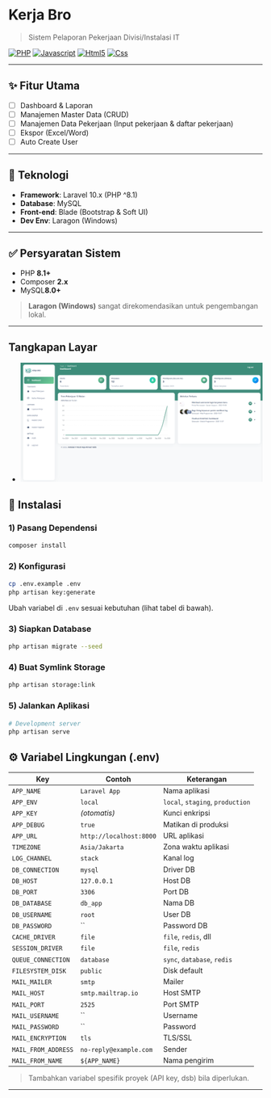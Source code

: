 # **Kerja Bro**
> Sistem Pelaporan Pekerjaan Divisi/Instalasi IT

[![PHP](https://img.shields.io/badge/PHP-777BB4?style=for-the-badge&logo=php&logoColor=white)](https://www.php.net/manual/en/index.php)
[![Javascript](https://img.shields.io/badge/JavaScript-323330?style=for-the-badge&logo=javascript&logoColor=F7DF1E)](https://developer.mozilla.org/en-US/docs/Learn/Getting_started_with_the_web/JavaScript_basics?retiredLocale=id)
[![Html5](https://img.shields.io/badge/HTML5-E34F26?style=for-the-badge&logo=html5&logoColor=white)](https://developer.mozilla.org/en-US/docs/Web/HTML)
[![Css](https://img.shields.io/badge/CSS3-1572B6?style=for-the-badge&logo=css3&logoColor=white)](https://developer.mozilla.org/en-US/docs/Web/CSS)

---

## ✨ Fitur Utama
- [ ] Dashboard & Laporan
- [ ] Manajemen Master Data (CRUD)
- [ ] Manajemen Data Pekerjaan (Input pekerjaan & daftar pekerjaan)
- [ ] Ekspor (Excel/Word)
- [ ] Auto Create User

---

## 🧰 Teknologi
- **Framework**: Laravel 10.x (PHP ^8.1)
- **Database**: MySQL
- **Front-end**: Blade (Bootstrap & Soft UI)
- **Dev Env**: Laragon (Windows)

---

## ✅ Persyaratan Sistem
- PHP **8.1+**
- Composer **2.x**
- MySQL**8.0+**

> **Laragon (Windows)** sangat direkomendasikan untuk pengembangan lokal.

---

## Tangkapan Layar
- ![Dashboard](public/img/dashboard.png)



## 🚀 Instalasi


### 1) Pasang Dependensi
```bash
composer install
```

### 2) Konfigurasi
```bash
cp .env.example .env
php artisan key:generate
```
Ubah variabel di `.env` sesuai kebutuhan (lihat tabel di bawah).

### 3) Siapkan Database
```bash
php artisan migrate --seed
```

### 4) Buat Symlink Storage
```bash
php artisan storage:link
```

### 5) Jalankan Aplikasi
```bash
# Development server
php artisan serve

```


## ⚙️ Variabel Lingkungan (.env)

| Key | Contoh | Keterangan |
|---|---|---|
| `APP_NAME` | `Laravel App` | Nama aplikasi |
| `APP_ENV` | `local` | `local`, `staging`, `production` |
| `APP_KEY` | _(otomatis)_ | Kunci enkripsi |
| `APP_DEBUG` | `true` | Matikan di produksi |
| `APP_URL` | `http://localhost:8000` | URL aplikasi |
| `TIMEZONE` | `Asia/Jakarta` | Zona waktu aplikasi |
| `LOG_CHANNEL` | `stack` | Kanal log |
| `DB_CONNECTION` | `mysql` | Driver DB |
| `DB_HOST` | `127.0.0.1` | Host DB |
| `DB_PORT` | `3306` | Port DB |
| `DB_DATABASE` | `db_app` | Nama DB |
| `DB_USERNAME` | `root` | User DB |
| `DB_PASSWORD` | `` | Password DB |
| `CACHE_DRIVER` | `file` | `file`, `redis`, dll |
| `SESSION_DRIVER` | `file` | `file`, `redis` |
| `QUEUE_CONNECTION` | `database` | `sync`, `database`, `redis` |
| `FILESYSTEM_DISK` | `public` | Disk default |
| `MAIL_MAILER` | `smtp` | Mailer |
| `MAIL_HOST` | `smtp.mailtrap.io` | Host SMTP |
| `MAIL_PORT` | `2525` | Port SMTP |
| `MAIL_USERNAME` | `` | Username |
| `MAIL_PASSWORD` | `` | Password |
| `MAIL_ENCRYPTION` | `tls` | TLS/SSL |
| `MAIL_FROM_ADDRESS` | `no-reply@example.com` | Sender |
| `MAIL_FROM_NAME` | `${APP_NAME}` | Nama pengirim |

> Tambahkan variabel spesifik proyek (API key, dsb) bila diperlukan.

---
